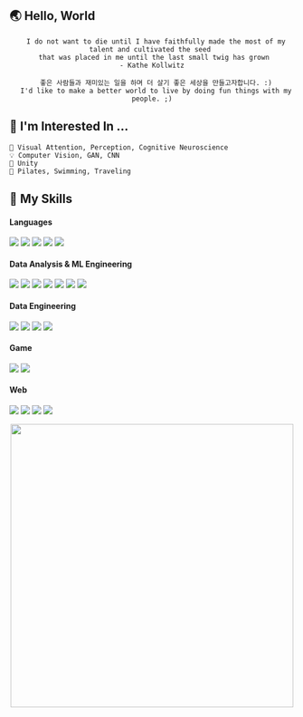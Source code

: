 ## 🌏 Hello, World 
  <div align="center">
  
      I do not want to die until I have faithfully made the most of my talent and cultivated the seed 
     that was placed in me until the last small twig has grown                      - Kathe Kollwitz
  
      좋은 사람들과 재미있는 일을 하며 더 살기 좋은 세상을 만들고자합니다. :)
      I'd like to make a better world to live by doing fun things with my people. ;)
  </div>

## 🌳 I'm Interested In ... 
    🧠 Visual Attention, Perception, Cognitive Neuroscience
    💡 Computer Vision, GAN, CNN
    🔮 Unity
    🧚 Pilates, Swimming, Traveling

## 🎁 My Skills 
#### Languages
<img src="https://img.shields.io/badge/-Python-3776AB?style=flat-square&logo=Python&logoColor=white"/> <img src="https://img.shields.io/badge/C&C++-00599C?style=flat-square&logo=c%2B%2B&logoColor=white"/> <img src="https://img.shields.io/badge/C%23-239120?style=flat-square&logo=Csharp#&logoColor=white"/> <img src="https://img.shields.io/badge/CSS-1572B6?style=flat-square&logo=CSS3&logoColor=white"/> <img src="https://img.shields.io/badge/HTML-E34F26?style=flat-square&logo=HTML5&logoColor=white"/> 

#### Data Analysis & ML Engineering
<img src="https://img.shields.io/badge/-Jupyter-F37626?style=flat-square&logo=Jupyter&logoColor=white"/> <img src="https://img.shields.io/badge/-Colab-F9AB00?style=flat-square&logo=Googlecolab&logoColor=white"/> <img src="https://img.shields.io/badge/-Numpy-013243?style=flat-square&logo=Numpy&logoColor=white"/> <img src="https://img.shields.io/badge/-Pandas-150458?style=flat-square&logo=Pandas&logoColor=white"/> <img src="https://img.shields.io/badge/-Sklearn-F7931E?style=flat-square&logo=scikit-learn&logoColor=white"/> <img src="https://img.shields.io/badge/-Tensorflow-FF6F00?style=flat-square&logo=Tensorflow&logoColor=white"/> <img src="https://img.shields.io/badge/-Anaconda-44A833?style=flat-square&logo=Anaconda&logoColor=white"/>

#### Data Engineering
<img src="https://img.shields.io/badge/-SQLite-003B57?style=flat-square&logo=SQLite&logoColor=white"/> <img src="https://img.shields.io/badge/-MySQL-4479A1?style=flat-square&logo=MySQL&logoColor=white"/> <img src="https://img.shields.io/badge/-PostgreSQL-4169E1?style=flat-square&logo=PostgreSQL&logoColor=white"/> <img src="https://img.shields.io/badge/-SQLAlchemy-red?style=flat-squared"/>

#### Game
<img src="https://img.shields.io/badge/-Blender-F5792A?style=flat-square&logo=Blender&logoColor=white"/> <img src="https://img.shields.io/badge/-Unity-000000?style=flat-square&logo=Unity&logoColor=white"/>

#### Web
<img src="https://img.shields.io/badge/-Flask-000000?style=flat-square&logo=Flask&logoColor=white"/> <img src="https://img.shields.io/badge/-Heroku-430098?style=flat-square&logo=Heroku&logoColor=white"/> <img src="https://img.shields.io/badge/-Jinja-B41717?style=flat-square&logo=Jinja&logoColor=white"/> <img src="https://img.shields.io/badge/-Bootstrap-7952B3?style=flat-square&logo=Bootstrap&logoColor=white"/>

<div align="center">
  <img src="https://user-images.githubusercontent.com/69139242/127826507-6c6a956e-1ad8-43d2-a96a-22b2eaf609ad.jpg" width="500">
</div>
